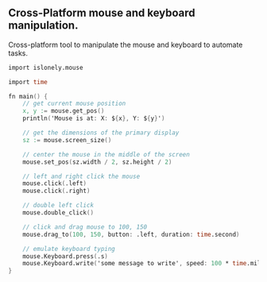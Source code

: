 ## Cross-Platform mouse and keyboard manipulation.
Cross-platform tool to manipulate the mouse and keyboard to automate tasks.
```v
import islonely.mouse

import time

fn main() {
    // get current mouse position
    x, y := mouse.get_pos()
    println('Mouse is at: X: ${x}, Y: ${y}')

    // get the dimensions of the primary display
    sz := mouse.screen_size()

    // center the mouse in the middle of the screen
    mouse.set_pos(sz.width / 2, sz.height / 2)

    // left and right click the mouse
    mouse.click(.left)
    mouse.click(.right)

    // double left click
    mouse.double_click()

    // click and drag mouse to 100, 150
    mouse.drag_to(100, 150, button: .left, duration: time.second)

    // emulate keyboard typing
    mouse.Keyboard.press(.s)
    mouse.Keyboard.write('some message to write', speed: 100 * time.millisecond)
}
```
